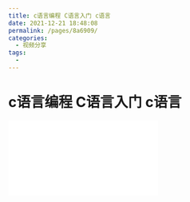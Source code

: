 ```yaml
---
title: c语言编程 C语言入门 c语言
date: 2021-12-21 18:48:08
permalink: /pages/8a6909/
categories:
  - 视频分享
tags:
  - 
---
```

# c语言编程 C语言入门 c语言

<iframe src="//player.bilibili.com/player.html?aid=841359457&bvid=BV1q54y1q79w&cid=270852639&page=1" scrolling="no" border="0" frameborder="no" framespacing="0" allowfullscreen="true"> </iframe>

